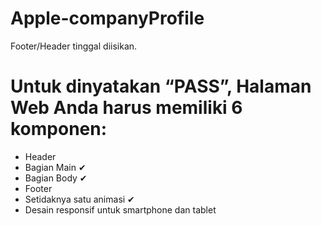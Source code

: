 # Apple-companyProfile

Footer/Header tinggal diisikan.

# Untuk dinyatakan “PASS”, Halaman Web Anda harus memiliki 6 komponen:
- Header
- Bagian Main ✔
- Bagian Body ✔
- Footer
- Setidaknya satu animasi ✔
- Desain responsif untuk smartphone dan tablet

